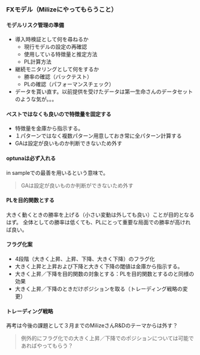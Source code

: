 ### FXモデル（Milizeにやってもらうこと）

#### モデルリスク管理の準備
* 導入時検証として何を尋ねるか
    * 現行モデルの設定の再確認
    * 使用している特徴量と推定方法
    * PL計算方法
* 継続モニタリングとして何をするか
    * 勝率の確認（バックテスト）
    * PLの確認（パフォーマンスチェック）
* データを貰い直す。以前提供を受けたデータは第一生命さんのデータセットのような気が。。。

#### ベストではなくも良いので特徴量を固定する
* 特徴量を金庫から指示する。
* １パターンではなく複数パターン用意しておき常に全パターン計算する
* GAは設定が良いものか判断できないため外す

#### optunaは必ず入れる
in sampleでの最善を用いるという意味で。
> GAは設定が良いものか判断ができないため外す

#### PLを目的関数とする
大きく動くときの勝率を上げる（小さい変動は外しても良い）ことが目的となるはず。
全体としての勝率は低くても、PLにとって重要な局面での勝率が高ければ良い。

#### フラグ化案
* 4段階（大きく上昇、上昇、下降、大きく下降）のフラグ化
* 大きく上昇と上昇および下降と大きく下降の閾値は金庫から指示する。
* 大きく上昇／下降を目的関数の対象とする：PLを目的関数とするのと同様の効果
* 大きく上昇／下降のときだけポジションを取る（トレーディング戦略の変更）

#### トレーディング戦略
再考は今後の課題として３月までのMilizeさんR&Dのテーマからは外す？
> 例外的にフラグ化での大きく上昇／下降でのポジションについては可能であればやってもらう？






